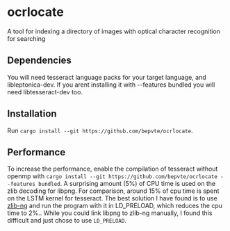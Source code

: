 # ocrlocate
A tool for indexing a directory of images with optical character recognition for searching

## Dependencies
You will need tesseract language packs for your target language, and libleptonica-dev. If you arent installing it with --features bundled you will need libtesseract-dev too.

## Installation
Run `cargo install --git https://github.com/bepvte/ocrlocate`.

## Performance
To increase the performance, enable the compilation of tesseract without openmp with `cargo install --git https://github.com/bepvte/ocrlocate --features bundled`.
A surprising amount (5%) of CPU time is used on the zlib decoding for libpng. For comparison, around 15% of cpu time is spent on the LSTM kernel for tesseract. The best solution I have found is to use [zlib-ng](https://github.com/zlib-ng/zlib-ng) and run the program with it in LD_PRELOAD, which reduces the cpu time to 2%.. While you could link libpng to zlib-ng manually, I found this difficult and just chose to use `LD_PRELOAD`.